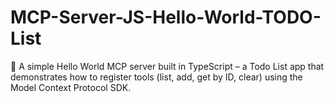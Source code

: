# MCP-Server-JS-Hello-World-TODO-List
🚀 A simple Hello World MCP server built in TypeScript – a Todo List app that demonstrates how to register tools (list, add, get by ID, clear) using the Model Context Protocol SDK.
